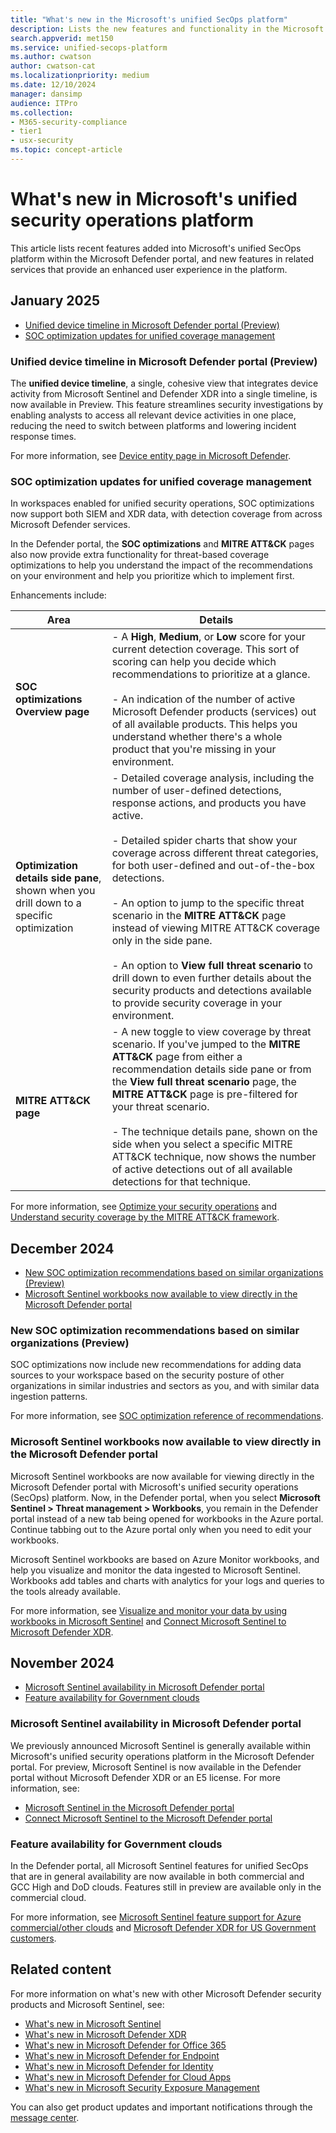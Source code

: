 ```yaml
---
title: "What's new in the Microsoft's unified SecOps platform"
description: Lists the new features and functionality in the Microsoft unified security operations platform
search.appverid: met150
ms.service: unified-secops-platform
ms.author: cwatson
author: cwatson-cat
ms.localizationpriority: medium
ms.date: 12/10/2024
manager: dansimp
audience: ITPro
ms.collection:
- M365-security-compliance
- tier1
- usx-security
ms.topic: concept-article
---
```


# What's new in Microsoft's unified security operations platform

This article lists recent features added into Microsoft's unified SecOps platform within the Microsoft Defender portal, and new features in related services that provide an enhanced user experience in the platform.

## January 2025

- [Unified device timeline in Microsoft Defender portal (Preview)](#unified-device-timeline-in-microsoft-defender-portal-preview)
- [SOC optimization updates for unified coverage management](#soc-optimization-updates-for-unified-coverage-management)

### Unified device timeline in Microsoft Defender portal (Preview)

The **unified device timeline**, a single, cohesive view that integrates device activity from Microsoft Sentinel and Defender XDR into a single timeline, is now available in Preview. This feature streamlines security investigations by enabling analysts to access all relevant device activities in one place, reducing the need to switch between platforms and lowering incident response times.

For more information, see [Device entity page in Microsoft Defender](../defender-xdr/entity-page-device.md#timeline-tab).

### SOC optimization updates for unified coverage management

In workspaces enabled for unified security operations, SOC optimizations now support both SIEM and XDR data, with detection coverage from across Microsoft Defender services. 

In the Defender portal, the **SOC optimizations** and **MITRE ATT&CK** pages also now provide extra functionality for threat-based coverage optimizations to help you understand the impact of the recommendations on your environment and help you prioritize which to implement first.

Enhancements include:

|Area | Details|
|-----|--------|
|**SOC optimizations Overview page** | - A **High**, **Medium**, or **Low** score for your current detection coverage. This sort of scoring can help you decide which recommendations to prioritize at a glance. <br><br>- An indication of the number of active Microsoft Defender products (services) out of all available products. This helps you understand whether there's a whole product that you're missing in your environment. |
| **Optimization details side pane**,<br> shown when you drill down to a specific optimization| - Detailed coverage analysis, including the number of user-defined detections, response actions, and products you have active. <br><br>- Detailed spider charts that show your coverage across different threat categories, for both user-defined and out-of-the-box detections. <br><br>- An option to jump to the specific threat scenario in the **MITRE ATT&CK** page instead of viewing MITRE ATT&CK coverage only in the side pane.<br><br>- An option to **View full threat scenario** to drill down to even further details about the security products and detections available to provide security coverage in your environment. |
|**MITRE ATT&CK page** | - A new toggle to view coverage by threat scenario. If you've jumped to the **MITRE ATT&CK** page from either a recommendation details side pane or from the **View full threat scenario** page, the **MITRE ATT&CK** page is pre-filtered for your threat scenario. <br><br>- The technique details pane, shown on the side when you select a specific MITRE ATT&CK technique, now shows the number of active detections out of all available detections for that technique. |

For more information, see [Optimize your security operations](/azure/sentinel/soc-optimization/soc-optimization-access?toc=%2Funified-secops-platform%2Ftoc.json&bc=%2Funified-secops-platform%2Fbreadcrumb%2Ftoc.json&tabs=defender-portal) and [Understand security coverage by the MITRE ATT&CK framework](/azure/sentinel/mitre-coverage).

## December 2024

- [New SOC optimization recommendations based on similar organizations (Preview)](#new-soc-optimization-recommendations-based-on-similar-organizations-preview)
- [Microsoft Sentinel workbooks now available to view directly in the Microsoft Defender portal](#microsoft-sentinel-workbooks-now-available-to-view-directly-in-the-microsoft-defender-portal)

### New SOC optimization recommendations based on similar organizations (Preview)

SOC optimizations now include new recommendations for adding data sources to your workspace based on the security posture of other organizations in similar industries and sectors as you, and with similar data ingestion patterns.
	
For more information, see [SOC optimization reference of recommendations](/azure/sentinel/soc-optimization/soc-optimization-reference).

### Microsoft Sentinel workbooks now available to view directly in the Microsoft Defender portal

Microsoft Sentinel workbooks are now available for viewing directly in the Microsoft Defender portal with Microsoft's unified security operations (SecOps) platform. Now, in the Defender portal, when you select **Microsoft Sentinel > Threat management > Workbooks**, you remain in the Defender portal instead of a new tab being opened for workbooks in the Azure portal. Continue tabbing out to the Azure portal only when you need to edit your workbooks.

Microsoft Sentinel workbooks are based on Azure Monitor workbooks, and help you visualize and monitor the data ingested to Microsoft Sentinel. Workbooks add tables and charts with analytics for your logs and queries to the tools already available.

For more information, see [Visualize and monitor your data by using workbooks in Microsoft Sentinel](/azure/sentinel/monitor-your-data) and [Connect Microsoft Sentinel to Microsoft Defender XDR](/defender-xdr/microsoft-sentinel-onboard).

## November 2024

- [Microsoft Sentinel availability in Microsoft Defender portal](#microsoft-sentinel-availability-in-microsoft-defender-portal)
- [Feature availability for Government clouds](#feature-availability-for-government-clouds)

### Microsoft Sentinel availability in Microsoft Defender portal

We previously announced Microsoft Sentinel is generally available within Microsoft's unified security operations platform in the Microsoft Defender portal. For preview, Microsoft Sentinel is now available in the Defender portal without Microsoft Defender XDR or an E5 license. For more information, see:

 - [Microsoft Sentinel in the Microsoft Defender portal](/azure/sentinel/microsoft-sentinel-defender-portal)
 - [Connect Microsoft Sentinel to the Microsoft Defender portal](/defender-xdr/microsoft-sentinel-onboard)

### Feature availability for Government clouds

In the Defender portal, all Microsoft Sentinel features for unified SecOps that are in general availability are now available in both commercial and GCC High and DoD clouds. Features still in preview are available only in the commercial cloud.

For more information, see [Microsoft Sentinel feature support for Azure commercial/other clouds](/azure/sentinel/feature-availability#experience-in-the-defender-portal) and [Microsoft Defender XDR for US Government customers](/defender-xdr/usgov).

## Related content

For more information on what's new with other Microsoft Defender security products and Microsoft Sentinel, see:

- [What's new in Microsoft Sentinel](/azure/sentinel/whats-new)
- [What's new in Microsoft Defender XDR](/defender-xdr/whats-new)
- [What's new in Microsoft Defender for Office 365](/defender-office-365/defender-for-office-365-whats-new)
- [What's new in Microsoft Defender for Endpoint](/defender-endpoint/whats-new-in-microsoft-defender-endpoint)
- [What's new in Microsoft Defender for Identity](/defender-for-identity/whats-new)
- [What's new in Microsoft Defender for Cloud Apps](/cloud-app-security/release-notes)
- [What's new in Microsoft Security Exposure Management](/security-exposure-management/whats-new)

You can also get product updates and important notifications through the [message center](https://admin.microsoft.com/Adminportal/Home#/MessageCenter).
